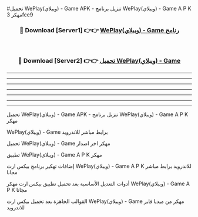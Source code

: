 #تحميل WePlay(ويبلاي) - Game  APK - تنزيل برنامج WePlay(ويبلاي) - Game  A P K مهكر 3fce9 



<div align="center">
<h3>🔴 Download [Server1] 👉👉 <a href="https://apkdownload10.web.app/?title=WePlay(ويبلاي) - Game ">WePlay(ويبلاي) - Game  رنامج</a></h3><br>

<h3>🔴 Download [Server2] 👉👉 <a href="https://apkdownload10.web.app/?title=WePlay(ويبلاي) - Game ">تحميل WePlay(ويبلاي) - Game  </a></h3>
</div>


----------------------------------------------------------

----------------------------------------------------------

----------------------------------------------------------

----------------------------------------------------------

----------------------------------------------------------

----------------------------------------------------------

----------------------------------------------------------

تحميل WePlay(ويبلاي) - Game  APK - تنزيل برنامج WePlay(ويبلاي) - Game  A P K مهكر

WePlay(ويبلاي) - Game  برابط مباشر للاندرويد

تحميل WePlay(ويبلاي) - Game  مهكر اخر اصدار

تطبيق WePlay(ويبلاي) - Game  A P K مهكر

إضافات تهكير برنامج بيكس ارت WePlay(ويبلاي) - Game  A P K للاندرويد برابط مباشر مجانا

أدوات التعديل الأساسية بعد تحميل تطبيق بيكس ارت مهكر WePlay(ويبلاي) - Game  A P K مجانا

القوالب الجاهزة بعد تحميل بيكس ارت WePlay(ويبلاي) - Game  مهكر من ميديا فاير للاندرويد


